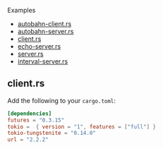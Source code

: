 Examples

* [autobahn-client.rs](https://github.com/snapview/tokio-tungstenite/blob/master/examples/autobahn-client.rs)
* [autobahn-server.rs](https://github.com/snapview/tokio-tungstenite/blob/master/examples/autobahn-server.rs)
* [client.rs](https://github.com/snapview/tokio-tungstenite/blob/master/examples/client.rs)
* [echo-server.rs](https://github.com/snapview/tokio-tungstenite/blob/master/examples/echo-server.rs)
* [server.rs](https://github.com/snapview/tokio-tungstenite/blob/master/examples/server.rs)
* [interval-server.rs](https://github.com/snapview/tokio-tungstenite/blob/master/examples/interval-server.rs)

## client.rs

Add the following to your `cargo.toml`:

```toml
[dependencies]
futures = "0.3.15"
tokio =  { version = "1", features = ["full"] }
tokio-tungstenite = "0.14.0"
url = "2.2.2"
```
